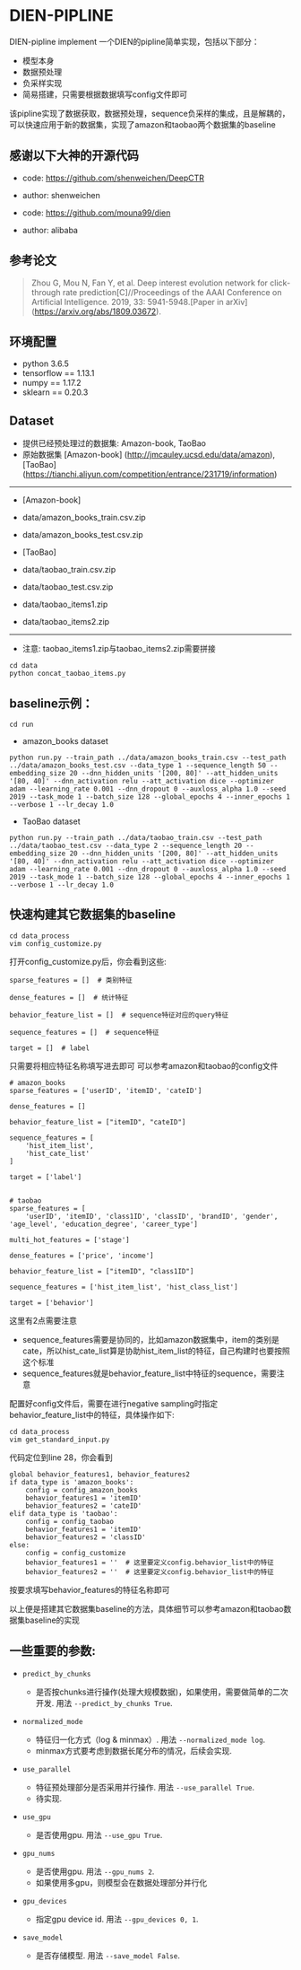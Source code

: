 # DIEN-PIPLINE
DIEN-pipline implement
一个DIEN的pipline简单实现，包括以下部分：
* 模型本身
* 数据预处理
* 负采样实现
* 简易搭建，只需要根据数据填写config文件即可

该pipline实现了数据获取，数据预处理，sequence负采样的集成，且是解耦的，可以快速应用于新的数据集，实现了amazon和taobao两个数据集的baseline


## 感谢以下大神的开源代码
* code: https://github.com/shenweichen/DeepCTR
* author: shenweichen

* code: https://github.com/mouna99/dien
* author: alibaba


## 参考论文
>Zhou G, Mou N, Fan Y, et al. Deep interest evolution network for click-through rate prediction[C]//Proceedings of the AAAI Conference on Artificial Intelligence. 2019, 33: 5941-5948.[Paper in arXiv] (https://arxiv.org/abs/1809.03672).


## 环境配置
* python 3.6.5
* tensorflow == 1.13.1
* numpy == 1.17.2 
* sklearn == 0.20.3


## Dataset
* 提供已经预处理过的数据集: Amazon-book, TaoBao
* 原始数据集 [Amazon-book] (http://jmcauley.ucsd.edu/data/amazon), [TaoBao] (https://tianchi.aliyun.com/competition/entrance/231719/information)
---
* [Amazon-book]
* data/amazon_books_train.csv.zip
* data/amazon_books_test.csv.zip

* [TaoBao]
* data/taobao_train.csv.zip
* data/taobao_test.csv.zip
* data/taobao_items1.zip
* data/taobao_items2.zip
---
* 注意: taobao_items1.zip与taobao_items2.zip需要拼接
```
cd data
python concat_taobao_items.py
```


## baseline示例：
```
cd run
```
* amazon_books dataset
```
python run.py --train_path ../data/amazon_books_train.csv --test_path ../data/amazon_books_test.csv --data_type 1 --sequence_length 50 --embedding_size 20 --dnn_hidden_units '[200, 80]' --att_hidden_units '[80, 40]' --dnn_activation relu --att_activation dice --optimizer adam --learning_rate 0.001 --dnn_dropout 0 --auxloss_alpha 1.0 --seed 2019 --task_mode 1 --batch_size 128 --global_epochs 4 --inner_epochs 1 --verbose 1 --lr_decay 1.0
```

* TaoBao dataset
```
python run.py --train_path ../data/taobao_train.csv --test_path ../data/taobao_test.csv --data_type 2 --sequence_length 20 --embedding_size 20 --dnn_hidden_units '[200, 80]' --att_hidden_units '[80, 40]' --dnn_activation relu --att_activation dice --optimizer adam --learning_rate 0.001 --dnn_dropout 0 --auxloss_alpha 1.0 --seed 2019 --task_mode 1 --batch_size 128 --global_epochs 4 --inner_epochs 1 --verbose 1 --lr_decay 1.0
```


## 快速构建其它数据集的baseline
```
cd data_process
vim config_customize.py
```
打开config_customize.py后，你会看到这些:
```
sparse_features = []  # 类别特征

dense_features = []  # 统计特征

behavior_feature_list = []  # sequence特征对应的query特征

sequence_features = []  # sequence特征

target = []  # label
```
只需要将相应特征名称填写进去即可
可以参考amazon和taobao的config文件
```
# amazon_books
sparse_features = ['userID', 'itemID', 'cateID']

dense_features = []

behavior_feature_list = ["itemID", "cateID"]

sequence_features = [
    'hist_item_list',
    'hist_cate_list'
]

target = ['label']


# taobao
sparse_features = [
    'userID', 'itemID', 'class1ID', 'classID', 'brandID', 'gender', 'age_level', 'education_degree', 'career_type']

multi_hot_features = ['stage']

dense_features = ['price', 'income']

behavior_feature_list = ["itemID", "class1ID"]

sequence_features = ['hist_item_list', 'hist_class_list']

target = ['behavior']
```
这里有2点需要注意
* sequence_features需要是协同的，比如amazon数据集中，item的类别是cate，所以hist_cate_list算是协助hist_item_list的特征，自己构建时也要按照这个标准
* sequence_features就是behavior_feature_list中特征的sequence，需要注意

配置好config文件后，需要在进行negative sampling时指定behavior_feature_list中的特征，具体操作如下:
```
cd data_process
vim get_standard_input.py
```
代码定位到line 28，你会看到
```
global behavior_features1, behavior_features2
if data_type is 'amazon_books':
    config = config_amazon_books
    behavior_features1 = 'itemID'
    behavior_features2 = 'cateID'
elif data_type is 'taobao':
    config = config_taobao
    behavior_features1 = 'itemID'
    behavior_features2 = 'classID'
else:
    config = config_customize
    behavior_features1 = ''  # 这里要定义config.behavior_list中的特征
    behavior_features2 = ''  # 这里要定义config.behavior_list中的特征
```
按要求填写behavior_features的特征名称即可

以上便是搭建其它数据集baseline的方法，具体细节可以参考amazon和taobao数据集baseline的实现


## 一些重要的参数:
* `predict_by_chunks`
  * 是否按chunks进行操作(处理大规模数据)，如果使用，需要做简单的二次开发. 用法 `--predict_by_chunks True`.

* `normalized_mode`
  * 特征归一化方式（log & minmax）. 用法 `--normalized_mode log`.
  * minmax方式要考虑到数据长尾分布的情况，后续会实现.

* `use_parallel`
  * 特征预处理部分是否采用并行操作. 用法 `--use_parallel True`.
  * 待实现.
    
* `use_gpu`
  * 是否使用gpu. 用法 `--use_gpu True`.

* `gpu_nums`
  * 是否使用gpu. 用法 `--gpu_nums 2`.
  * 如果使用多gpu，则模型会在数据处理部分并行化

* `gpu_devices`
  * 指定gpu device id. 用法 `--gpu_devices 0, 1`.

* `save_model`
  * 是否存储模型. 用法 `--save_model False`.

